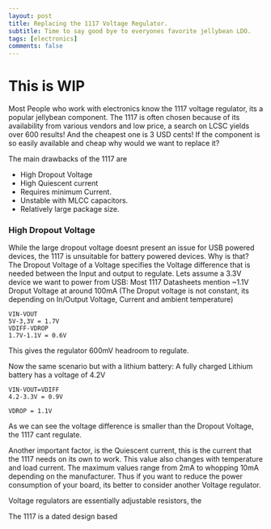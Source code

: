 ```yaml
---
layout: post
title: Replacing the 1117 Voltage Regulator. 
subtitle: Time to say good bye to everyones favorite jellybean LDO.  
tags: [electronics]
comments: false
---
```


# This is WIP 



Most People who work with electronics know the 1117 voltage regulator, its a popular jellybean component.
The 1117 is often chosen because of its availability from various vendors and low price, a search on LCSC yields over 600 results! And the cheapest one is 3 USD cents!
If the component is so easily available and cheap why would we want to replace it?

The main drawbacks of the 1117 are 

- High Dropout Voltage
- High Quiescent current 
- Requires minimum Current.  
- Unstable with MLCC capacitors.
- Relatively large package size. 


### High Dropout Voltage

While the large dropout voltage doesnt present an issue for USB powered devices, the 1117 is unsuitable for battery powered devices.
Why is that? The Dropout Voltage of a Voltage specifies the Voltage difference that is needed between the Input and output to regulate.
Lets assume a 3.3V device we want to power from USB:
Most 1117 Datasheets mention ~1.1V Droput Voltage at around 100mA 
(The Droput voltage is not constant, its depending on In/Output Voltage, Current and ambient temperature)


```
VIN-VOUT
5V-3,3V = 1.7V 
VDIFF-VDROP
1.7V-1.1V = 0.6V 
```

This gives the regulator 600mV headroom to regulate.

Now the same scenario but with a lithium battery: 
A fully charged Lithium battery has a voltage of 4.2V 

```
VIN-VOUT=VDIFF
4.2-3.3V = 0.9V

VDROP = 1.1V 
````
As we can see the voltage difference is smaller than the Dropout Voltage, the 1117 cant regulate.  


Another important factor, is the Quiescent current, this is the current that the 1117 needs on its own to work.   This value also changes with temperature and load current.  The maximum values range from 2mA to whopping 10mA depending on the manufacturer.  Thus if you want to reduce the power consumption of your board, its better to consider another Voltage regulator. 




Voltage regulators are essentially adjustable resistors, the   


The 1117 is a dated design based 



